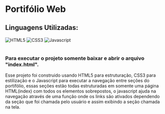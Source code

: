 # Portifólio Web

## Linguagens Utilizadas:

<div style="display: inline_block">
  <img align="center" alt="HTML5" src="https://img.shields.io/badge/HTML5-E34F26?style=for-the-badge&logo=html5&logoColor=white" />
  <img align="center" alt="CSS3" src="https://img.shields.io/badge/CSS3-1572B6?style=for-the-badge&logo=css3&logoColor=white" />
  <img align="center" alt="Javascript" src="https://img.shields.io/badge/JavaScript-323330?style=for-the-badge&logo=javascript&logoColor=F7DF1E" />
</div></br>

### Para executar o projeto somente baixar e abrir o arquivo "index.html".

Esse projeto foi construido usando HTML5 para estruturação, CSS3 para estilização e o Javascript para executar a navegação entre seções do portifólio,
essas seções estão todas estruturadas em somente uma página HTML(index) com todos os elementos sobrepostos, o javascript ajuda na navegação através de uma função onde
os links são ativados dependendo da seção que foi chamada pelo usuário e assim exibindo a seção chamada na tela.
